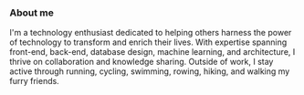 
### About me

I'm a technology enthusiast dedicated to helping others harness the power of technology to transform and enrich their lives. With expertise spanning front-end, back-end, database design, machine learning, and architecture, I thrive on collaboration and knowledge sharing. Outside of work, I stay active through running, cycling, swimming, rowing, hiking, and walking my furry friends.
